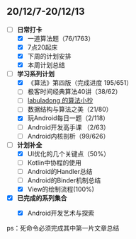 ## 20/12/7-20/12/13
- [ ] **日常打卡**
  - [x] 一道算法题（76/1763）
  - [x] 7点20起床
  - [x] 下周的计划安排
  - [x] 本周计划总结
- [ ] **学习系列计划**
  - [x] 《算法》第四版（完成进度 195/651）
  - [ ] 极客时间经典算法40讲（38/62）
  - [ ] [labuladong 的算法小抄](https://labuladong.gitbook.io/algo/)
  - [ ] 数据结构与算法之美（21/80）
  - [x] 玩Android每日一题（2/118）
  - [ ] Android开发高手课 （2/63）
  - [ ] Android内核剖析（99/626）
- [ ] **计划补全**
   - [x] UI优化的几个关键点（50%）
   - [ ] Kotlin中协程的使用
   - [ ] Android的Handler总结
   - [ ] Android的Binder机制总结
   - [x] View的绘制流程(100%)
- [x] **已完成的系列集合**
  - [x] Android开发艺术与探索
  

ps：死命令必须完成其中第一片文章总结